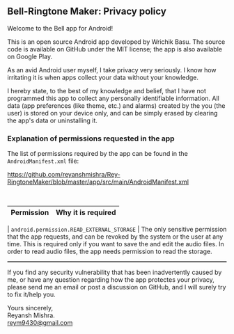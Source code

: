 ## Bell-Ringtone Maker: Privacy policy

Welcome to the Bell app for Android!

This is an open source Android app developed by Wrichik Basu. The source code is available on GitHub under the MIT license; the app is also available on Google Play.

As an avid Android user myself, I take privacy very seriously.
I know how irritating it is when apps collect your data without your knowledge.

I hereby state, to the best of my knowledge and belief, that I have not programmed this app to collect any personally identifiable information. All data (app preferences (like theme, etc.) and alarms) created by the you (the user) is stored on your device only, and can be simply erased by clearing the app's data or uninstalling it.

### Explanation of permissions requested in the app

The list of permissions required by the app can be found in the `AndroidManifest.xml` file:

https://github.com/reyanshmishra/Rey-RingtoneMaker/blob/master/app/src/main/AndroidManifest.xml

<br/>

| Permission | Why it is required |
| :---: | --- |

| `android.permission.READ_EXTERNAL_STORAGE` | The only sensitive permission that the app requests, and can be revoked by the system or the user at any time. This is required only if you want to save the and edit the audio files. In order to read audio files, the app needs permission to read the storage.

 <hr style="border:1px solid gray">

If you find any security vulnerability that has been inadvertently caused by me, or have any question regarding how the app protectes your privacy, please send me an email or post a discussion on GitHub, and I will surely try to fix it/help you.

Yours sincerely,  
Reyansh Mishra.  
reym9430@gmail.com

